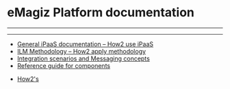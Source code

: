 # eMagiz Platform documentation
---

---
- [General iPaaS documentation  – How2 use iPaaS](iPaaS/overview.md) 
- [ILM Methodology – How2 apply methodology](ILM/overview.md)
- [Integration scenarios and Messaging concepts](messaging/index.md)
- [Reference guide for components](/referenceguide/index.md) 
<!--- - Platform API documentation
- Release notes

---

---
--->
- [How2's](howto/index.md)
<!--- 
- Tutorials
- Best practices 
--->


